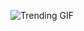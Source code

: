 
<!-- GIF_SECTION -->
![Trending GIF](https://media1.giphy.com/media/v1.Y2lkPThiYjIxNzcyY2s4bTc0ejA4eGwxdGR0OTdyYnpsbDkxZGJuam04ZnN5cGoyaGg2eCZlcD12MV9naWZzX3NlYXJjaCZjdD1n/aQ6ya20vAFJdUH3M5D/giphy.gif)
<!-- END_GIF_SECTION -->
